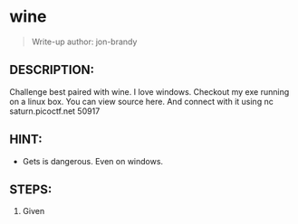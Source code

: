 # wine
> Write-up author: jon-brandy
## DESCRIPTION:
Challenge best paired with wine. I love windows. Checkout my exe running on a linux box. You can view source here. And connect with it using nc saturn.picoctf.net 50917
## HINT:
- Gets is dangerous. Even on windows.
## STEPS:
1. Given 

